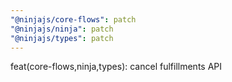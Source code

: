 ```yaml
---
"@ninjajs/core-flows": patch
"@ninjajs/ninja": patch
"@ninjajs/types": patch
---
```


feat(core-flows,ninja,types): cancel fulfillments API
